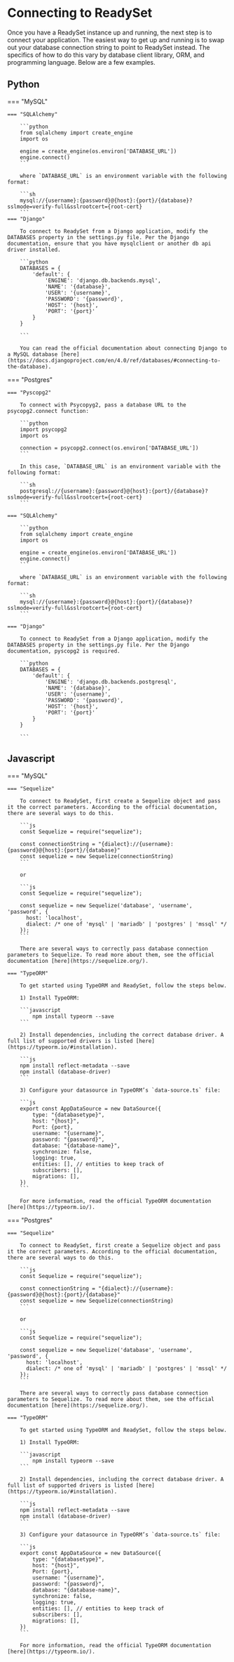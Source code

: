 # Connecting to ReadySet

Once you have a ReadySet instance up and running, the next step is to connect your application. The easiest way to get up and
running is to swap out your database connection string to point to ReadySet instead. The specifics of how to do this vary by
database client library, ORM, and programming language. Below are a few examples.

## Python

=== "MySQL"

    === "SQLAlchemy"

        ```python
        from sqlalchemy import create_engine
        import os

        engine = create_engine(os.environ['DATABASE_URL'])
        engine.connect()
        ```

        where `DATABASE_URL` is an environment variable with the following format:

        ```sh
        mysql://{username}:{password}@{host}:{port}/{database}?sslmode=verify-full&sslrootcert={root-cert}
        ```
    === "Django"

        To connect to ReadySet from a Django application, modify the DATABASES property in the settings.py file. Per the Django documentation, ensure that you have mysqlclient or another db api driver installed.

        ```python
        DATABASES = {
            'default': {
                'ENGINE': 'django.db.backends.mysql',
                'NAME': '{database}',
                'USER': '{username}',
                'PASSWORD': '{password}',
                'HOST': '{host}',
                'PORT': '{port}'
            }
        }

        ```

        You can read the official documentation about connecting Django to a MySQL database [here](https://docs.djangoproject.com/en/4.0/ref/databases/#connecting-to-the-database).

=== "Postgres"

    === "Pyscopg2"

        To connect with Psycopyg2, pass a database URL to the psycopg2.connect function:

        ```python
        import psycopg2
        import os

        connection = psycopg2.connect(os.environ['DATABASE_URL'])
        ```

        In this case, `DATABASE_URL` is an environment variable with the following format:

        ```sh
        postgresql://{username}:{password}@{host}:{port}/{database}?sslmode=verify-full&sslrootcert={root-cert}
        ```

    === "SQLAlchemy"

        ```python
        from sqlalchemy import create_engine
        import os

        engine = create_engine(os.environ['DATABASE_URL'])
        engine.connect()
        ```

        where `DATABASE_URL` is an environment variable with the following format:

        ```sh
        mysql://{username}:{password}@{host}:{port}/{database}?sslmode=verify-full&sslrootcert={root-cert}
        ```

    === "Django"

        To connect to ReadySet from a Django application, modify the DATABASES property in the settings.py file. Per the Django documentation, pyscopg2 is required.

        ```python
        DATABASES = {
            'default': {
                'ENGINE': 'django.db.backends.postgresql',
                'NAME': '{database}',
                'USER': '{username}',
                'PASSWORD': '{password}',
                'HOST': '{host}',
                'PORT': '{port}'
            }
        }

        ```

## Javascript

=== "MySQL"

    === "Sequelize"

        To connect to ReadySet, first create a Sequelize object and pass it the correct parameters. According to the official documentation, there are several ways to do this.

        ```js
        const Sequelize = require("sequelize");

        const connectionString = "{dialect}://{username}:{password}@{host}:{port}/{database}"
        const sequelize = new Sequelize(connectionString)
        ```

        or

        ```js
        const Sequelize = require("sequelize");

        const sequelize = new Sequelize('database', 'username', 'password', {
          host: 'localhost',
          dialect: /* one of 'mysql' | 'mariadb' | 'postgres' | 'mssql' */
        });
        ```

        There are several ways to correctly pass database connection parameters to Sequelize. To read more about them, see the official documentation [here](https://sequelize.org/).

    === "TypeORM"

        To get started using TypeORM and ReadySet, follow the steps below.

        1) Install TypeORM:

        ```javascript
            npm install typeorm --save
        ```

        2) Install dependencies, including the correct database driver. A full list of supported drivers is listed [here](https://typeorm.io/#installation).

        ```js
        npm install reflect-metadata --save
        npm install (database-driver)
        ```

        3) Configure your datasource in TypeORM’s `data-source.ts` file:

        ```js
        export const AppDataSource = new DataSource({
            type: "{databasetype}",
            host: "{host}",
            Port: {port},
            username: "{username}",
            password: "{password}",
            database: "{database-name}",
            synchronize: false,
            logging: true,
            entities: [], // entities to keep track of
            subscribers: [],
            migrations: [],
        })
        ```

        For more information, read the official TypeORM documentation [here](https://typeorm.io/).

=== "Postgres"

    === "Sequelize"

        To connect to ReadySet, first create a Sequelize object and pass it the correct parameters. According to the official documentation, there are several ways to do this.

        ```js
        const Sequelize = require("sequelize");

        const connectionString = "{dialect}://{username}:{password}@{host}:{port}/{database}"
        const sequelize = new Sequelize(connectionString)
        ```

        or

        ```js
        const Sequelize = require("sequelize");

        const sequelize = new Sequelize('database', 'username', 'password', {
          host: 'localhost',
          dialect: /* one of 'mysql' | 'mariadb' | 'postgres' | 'mssql' */
        });
        ```

        There are several ways to correctly pass database connection parameters to Sequelize. To read more about them, see the official documentation [here](https://sequelize.org/).

    === "TypeORM"

        To get started using TypeORM and ReadySet, follow the steps below.

        1) Install TypeORM:

        ```javascript
            npm install typeorm --save
        ```

        2) Install dependencies, including the correct database driver. A full list of supported drivers is listed [here](https://typeorm.io/#installation).

        ```js
        npm install reflect-metadata --save
        npm install (database-driver)
        ```

        3) Configure your datasource in TypeORM’s `data-source.ts` file:

        ```js
        export const AppDataSource = new DataSource({
            type: "{databasetype}",
            host: "{host}",
            Port: {port},
            username: "{username}",
            password: "{password}",
            database: "{database-name}",
            synchronize: false,
            logging: true,
            entities: [], // entities to keep track of
            subscribers: [],
            migrations: [],
        })
        ```

        For more information, read the official TypeORM documentation [here](https://typeorm.io/).
